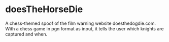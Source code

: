 # doesTheHorseDie
A chess-themed spoof of the film warning website doesthedogdie.com. With a chess game in pgn format as input, it tells the user which knights are captured and when.
